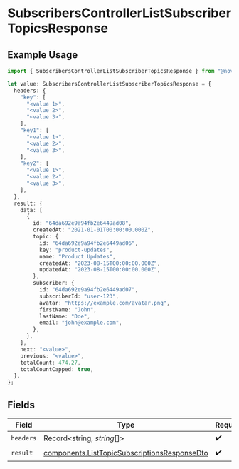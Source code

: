 # SubscribersControllerListSubscriberTopicsResponse

## Example Usage

```typescript
import { SubscribersControllerListSubscriberTopicsResponse } from "@novu/api/models/operations";

let value: SubscribersControllerListSubscriberTopicsResponse = {
  headers: {
    "key": [
      "<value 1>",
      "<value 2>",
      "<value 3>",
    ],
    "key1": [
      "<value 1>",
      "<value 2>",
      "<value 3>",
    ],
    "key2": [
      "<value 1>",
      "<value 2>",
      "<value 3>",
    ],
  },
  result: {
    data: [
      {
        id: "64da692e9a94fb2e6449ad08",
        createdAt: "2021-01-01T00:00:00.000Z",
        topic: {
          id: "64da692e9a94fb2e6449ad06",
          key: "product-updates",
          name: "Product Updates",
          createdAt: "2023-08-15T00:00:00.000Z",
          updatedAt: "2023-08-15T00:00:00.000Z",
        },
        subscriber: {
          id: "64da692e9a94fb2e6449ad07",
          subscriberId: "user-123",
          avatar: "https://example.com/avatar.png",
          firstName: "John",
          lastName: "Doe",
          email: "john@example.com",
        },
      },
    ],
    next: "<value>",
    previous: "<value>",
    totalCount: 474.27,
    totalCountCapped: true,
  },
};
```

## Fields

| Field                                                                                                        | Type                                                                                                         | Required                                                                                                     | Description                                                                                                  |
| ------------------------------------------------------------------------------------------------------------ | ------------------------------------------------------------------------------------------------------------ | ------------------------------------------------------------------------------------------------------------ | ------------------------------------------------------------------------------------------------------------ |
| `headers`                                                                                                    | Record<string, *string*[]>                                                                                   | :heavy_check_mark:                                                                                           | N/A                                                                                                          |
| `result`                                                                                                     | [components.ListTopicSubscriptionsResponseDto](../../models/components/listtopicsubscriptionsresponsedto.md) | :heavy_check_mark:                                                                                           | N/A                                                                                                          |